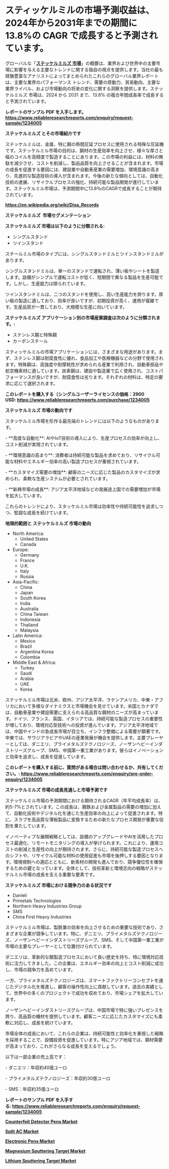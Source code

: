 <p><h1>スティッケルミルの市場予測収益は、2024年から2031年までの期間に13.8%の CAGR で成長すると予測されています。</h1></p><p>グローバルな「<a href="https://www.reliableresearchreports.com/steckel-mills-r1234005?utm_campaign=110&utm_medium=6&utm_source=Github&utm_content=ia&utm_term=20112024&utm_id=steckel-mills"><strong>ステッケルミルズ 市場</strong></a>」の概要は、業界および世界中の主要市場に影響を与える主要なトレンドに関する独自の視点を提供します。当社の最も経験豊富なアナリストによってまとめられたこれらのグローバル業界レポートは、主要な業界のパフォーマンス トレンド、需要の原動力、貿易動向、主要な業界ライバル、および市場動向の将来の変化に関する洞察を提供します。ステッケルミルズ 市場は、2024 から 2031 まで、13.8% の複合年間成長率で成長すると予測されています。</p>
<p><strong>レポートのサンプル PDF を入手します。</strong><strong><a href="https://www.reliableresearchreports.com/enquiry/request-sample/1234005?utm_campaign=110&utm_medium=6&utm_source=Github&utm_content=ia&utm_term=20112024&utm_id=steckel-mills">https://www.reliableresearchreports.com/enquiry/request-sample/1234005</a></strong></p>
<p><strong>ステッケルミルズ とその市場紹介です</strong></p>
<p><p>ステッケルミルは、金属、特に鋼の熱間圧延プロセスに使用される特殊な圧延機です。ステッケルミル市場の目的は、鋼材の生産効率を向上させ、様々な厚さと幅のコイルを高精度で製造することにあります。この市場の利益には、材料の無駄を減少させ、コストを削減し、製品品質を向上させることが含まれます。市場の成長を促進する要因には、建設業や自動車産業の需要増加、環境意識の高まり、先進的な製造技術の導入が含まれます。今後の新たな傾向としては、自動化技術の進展、リサイクルプロセスの強化、持続可能な製品開発が進行しています。ステッケルミル市場は、予測期間中に13.8％のCAGRで成長することが期待されています。</p></p>
<p><strong><a href="https://en.wikipedia.org/wiki/Disa_Records?utm_campaign=110&utm_medium=6&utm_source=Github&utm_content=ia&utm_term=20112024&utm_id=steckel-mills">https://en.wikipedia.org/wiki/Disa_Records</a></strong></p>
<p><strong>ステッケルミルズ&nbsp;</strong><strong>&nbsp;市場セグメンテーション</strong></p>
<p><strong>ステッケルミルズ 市場は以下のように分類される:</strong>&nbsp;</p>
<p><ul><li>シングルスタンド</li><li>ツインスタンド</li></ul></p>
<p><p>スチールミル市場のタイプには、シングルスタンドミルとツインスタンドミルがあります。</p><p>シングルスタンドミルは、単一のスタンドで運転され、薄い板やシートを製造します。設備がシンプルで運転コストが低く、短期間で異なる製品を生産可能です。しかし、生産能力は限られています。</p><p>ツインスタンドミルは、二つのスタンドを使用し、高い生産能力を誇ります。厚い板の製造に適しており、効率が良いですが、初期投資が高く、運用が複雑です。生産品質が一貫しており、大規模な生産に向いています。</p></p>
<p><strong> ステッケルミルズ アプリケーション別の市場産業調査は次のように分類されます。:</strong></p>
<p><ul><li>ステンレス鋼と特殊鋼</li><li>カーボンスチール</li></ul></p>
<p><p>スティッケルミルの市場アプリケーションには、さまざまな用途があります。まず、ステンレス鋼は耐腐食性に優れ、食品加工や医療機器などの分野で使用されます。特殊鋼は、高強度や耐摩耗性が求められる産業で利用され、自動車部品や航空機素材に適しています。炭素鋼は、建設や製造業で広く使用され、コストパフォーマンスが良いですが、耐腐食性は劣ります。それぞれの材料は、特定の要求に応じて選択されます。</p></p>
<p><strong>このレポートを購入する（シングルユーザーライセンスの価格：2900 USD:</strong><strong>&nbsp;<a href="https://www.reliableresearchreports.com/purchase/1234005?utm_campaign=110&utm_medium=6&utm_source=Github&utm_content=ia&utm_term=20112024&utm_id=steckel-mills">https://www.reliableresearchreports.com/purchase/1234005</a></strong></p>
<p><strong>ステッケルミルズ 市場の動向です</strong></p>
<p><p>スタッケルミル市場を形作る最先端のトレンドには以下のようなものがあります。</p><p>- **高度な自動化**: AIやIoT技術の導入により、生産プロセスの効率が向上し、コスト削減が実現されています。</p><p>- **環境意識の高まり**: 消費者は持続可能な製品を求めており、リサイクル可能な材料やエネルギー効率の高い製造プロセスが重視されています。</p><p>- **カスタマイズ需要の増加**: 顧客のニーズに応じた製品のカスタマイズが求められ、柔軟な生産システムが必要とされています。</p><p>- **新興市場の成長**: アジア太平洋地域などの発展途上国での需要増加が市場を拡大しています。</p><p>これらのトレンドにより、スタッケルミル市場は効率性や持続可能性を追求しつつ、堅調な成長を続けています。</p></p>
<p><strong>地理的範囲と ステッケルミルズ 市場の動向</strong></p>
<p><ul>
    <li>
        North America:
        <ul>
            <li>United States</li>
            <li>Canada</li>
        </ul>
    </li>
    <li>
        Europe:
        <ul>
            <li>Germany</li>
            <li>France</li>
            <li>U.K.</li>
            <li>Italy</li>
            <li>Russia</li>
        </ul>
    </li>
    <li>
        Asia-Pacific:
        <ul>
            <li>China</li>
            <li>Japan</li>
            <li>South Korea</li>
            <li>India</li>
            <li>Australia</li>
            <li>China Taiwan</li>
            <li>Indonesia</li>
            <li>Thailand</li>
            <li>Malaysia</li>
        </ul>
    </li>
    <li>
        Latin America:
        <ul>
            <li>Mexico</li>
            <li>Brazil</li>
            <li>Argentina Korea</li>
            <li>Colombia</li>
        </ul>
    </li>
    <li>
        Middle East & Africa:
        <ul>
            <li>Turkey</li>
            <li>Saudi</li>
            <li>Arabia</li>
            <li>UAE</li>
            <li>Korea</li>
        </ul>
    </li>
    </ul></p>
<p><p>ステッケルミル市場は北米、欧州、アジア太平洋、ラテンアメリカ、中東・アフリカにおいて多様なダイナミクスと市場機会を見せています。米国とカナダでは、自動車産業や建設需要に支えられる高品質な鋼材のニーズが高まっています。ドイツ、フランス、英国、イタリアでは、持続可能な製造プロセスの重要性が増しており、環境対応型技術への投資が進んでいます。アジア太平洋地域では、中国やインドの急成長市場が目立ち、インフラ整備による需要が顕著です。中東では、サウジアラビアやUAEの産業発展が機会を提供します。主要プレーヤーとしては、ダニエリ、プライメタルズテクノロジーズ、ノーザンヘビーインダストリーズグループ、SMS、中国第一重工業があります。彼らはイノベーションと効率を追求し、成長を促進しています。</p></p>
<p><strong>このレポートを購入する前に、質問がある場合は問い合わせるか、共有してください。:&nbsp;<a href="https://www.reliableresearchreports.com/enquiry/pre-order-enquiry/1234005?utm_campaign=110&utm_medium=6&utm_source=Github&utm_content=ia&utm_term=20112024&utm_id=steckel-mills">https://www.reliableresearchreports.com/enquiry/pre-order-enquiry/1234005</a></strong></p>
<p><strong>ステッケルミルズ 市場の成長見通しと市場予測です</strong></p>
<p><p>ステッケルミル市場の予測期間における期待されるCAGR（年平均成長率）は、約5-7%とされています。この成長は、鋼鉄および金属製品の需要の増加に加えて、自動化技術やデジタル化を通じた生産効率の向上によって促進されます。特に、スラブを高品質な薄板製品に変換するための新たなプロセス開発が重要な役割を果たしています。</p><p>イノベーティブな展開戦略としては、設備のアップグレードやAIを活用したプロセス最適化、リモートモニタリングの導入が挙げられます。これにより、運用コストの削減と生産性の向上が期待されます。さらに、持続可能な製造プロセスへのシフトや、リサイクル可能な材料の使用促進も市場を後押しする要因となります。環境規制への適応とともに、新素材の開発も進んでおり、競争優位性を確保するための鍵となっています。全体として、技術革新と環境志向の戦略がステッケルミル市場の成長を支える重要な要素です。</p></p>
<p><strong>ステッケルミルズ 市場における競争力のある状況です</strong></p>
<p><ul><li>Danieli</li><li>Primetals Technologies</li><li>Northern Heavy Industries Group</li><li>SMS</li><li>China First Heavy Industries</li></ul></p>
<p><p>ステッケルミル市場は、製鉄業の効率を向上させるための重要な技術であり、さまざまな企業が競争しています。特に、ダニエリ、プライメタルズテクノロジーズ、ノーザンヘビーインダストリーズグループ、SMS、そして中国第一重工業が市場の主要なプレーヤーとして位置付けられています。</p><p>ダニエリは、革新的な鋼製造プロセスにおいて長い歴史を持ち、特に環境対応技術に注力してきました。この企業は、エネルギー効率の向上とコスト削減に成功し、市場の競争力を高めています。</p><p>一方、プライメタルズテクノロジーズは、スマートファクトリーコンセプトを通じたデジタル化を推進し、顧客の操作性向上に貢献しています。過去の実績として、世界中の多くのプロジェクトで成功を収めており、市場シェアを拡大しています。</p><p>ノーザンヘビーインダストリーズグループは、中国市場で特に強いプレゼンスを誇り、高品質の機材を提供しています。顧客ニーズに応じたカスタマイズにも柔軟に対応し、成長を続けています。</p><p>市場全体の成長において、これらの企業は、持続可能性と効率化を重視した戦略を採用することで、設備投資を促進しています。特にアジア地域では、鋼材需要が高まっており、これがさらなる成長を支えるでしょう。</p><p>以下は一部企業の売上高です：</p><p>- ダニエリ：年収約40億ユーロ</p><p>- プライメタルズテクノロジーズ：年収約30億ユーロ</p><p>- SMS：年収約35億ユーロ</p></p>
<p><strong>レポートのサンプル PDF を入手する:&nbsp;<a href="https://www.reliableresearchreports.com/enquiry/request-sample/1234005?utm_campaign=110&utm_medium=6&utm_source=Github&utm_content=ia&utm_term=20112024&utm_id=steckel-mills">https://www.reliableresearchreports.com/enquiry/request-sample/1234005</a></strong></p>
<p><strong><p><a href="https://github.com/globismark/Market-Research-Report-List-5/blob/main/counterfeit-detector-pens-market.md?utm_campaign=110&utm_medium=6&utm_source=Github&utm_content=ia&utm_term=20112024&utm_id=steckel-mills">Counterfeit Detector Pens Market</a></p><p><a href="https://www.linkedin.com/pulse/analyzing-split-ac-market-dynamics-growth-drivers-forecasted-period-moyhc?utm_campaign=110&utm_medium=6&utm_source=Github&utm_content=ia&utm_term=20112024&utm_id=steckel-mills">Split AC Market</a></p><p><a href="https://github.com/prosalinda88/Market-Research-Report-List-6/blob/main/electronic-pens-market.md?utm_campaign=110&utm_medium=6&utm_source=Github&utm_content=ia&utm_term=20112024&utm_id=steckel-mills">Electronic Pens Market</a></p><p><a href="https://issuu.com/reportprime-2/docs/magnesium-sputtering-target-market-_6db1dece68879f?utm_campaign=110&utm_medium=6&utm_source=Github&utm_content=ia&utm_term=20112024&utm_id=steckel-mills">Magnesium Sputtering Target Market</a></p><p><a href="https://issuu.com/reportprime-2/docs/lithium-sputtering-target-market-si_852b00e6b3c8de?utm_campaign=110&utm_medium=6&utm_source=Github&utm_content=ia&utm_term=20112024&utm_id=steckel-mills">Lithium Sputtering Target Market</a></p></strong></p>